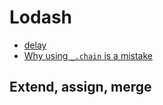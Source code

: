 # Lodash

* [delay](http://www.boduch.ca/2014/04/lodash-replacing-settimeout-with-delay.html)
* [Why using `_.chain` is a mistake](https://medium.com/making-internets/why-using-chain-is-a-mistake-9bc1f80d51ba#.btpfx2oni)

## Extend, assign, merge

